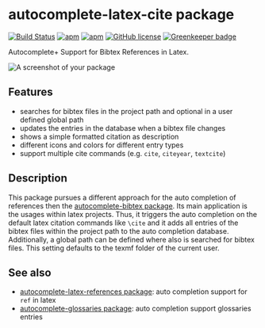 # autocomplete-latex-cite package

[![Build Status](https://travis-ci.org/hesstobi/atom-autocomplete-latex-cite.svg?branch=master)](https://travis-ci.org/hesstobi/atom-autocomplete-latex-cite)
[![apm](https://img.shields.io/apm/v/autocomplete-latex-cite.svg)](https://atom.io/packages/autocomplete-latex-cite)
[![apm](https://img.shields.io/apm/dm/autocomplete-latex-cite.svg)](https://atom.io/packages/autocomplete-latex-cite)
[![GitHub license](https://img.shields.io/github/license/hesstobi/atom-autocomplete-latex-cite.svg)](https://github.com/hesstobi/atom-autocomplete-latex-cite/blob/master/LICENSE.md)
[![Greenkeeper badge](https://badges.greenkeeper.io/hesstobi/atom-autocomplete-latex-cite.svg)](https://greenkeeper.io/)


Autocomplete+ Support for Bibtex References in Latex.

![A screenshot of your package](https://user-images.githubusercontent.com/929957/33224201-29ff294a-d167-11e7-8f9b-a673f290a68b.gif)

## Features
* searches for bibtex files in the project path and optional in a user defined global path
* updates the entries in the database when a bibtex file changes
* shows a simple formatted citation as description
* different icons and colors for different entry types
* support multiple cite commands (e.g. `cite`, `citeyear`, `textcite`)

## Description

This package pursues a different approach for the auto completion of references
then the [autocomplete-bibtex
package](https://atom.io/packages/autocomplete-bibtex). Its main application is
the usages within latex projects. Thus, it triggers the auto completion on the
default latex citation commands like `\cite` and it adds all entries of the
bibtex files within the project path to the auto completion database.
Additionally, a global path can be defined where also is searched for bibtex
files. This setting defaults to the texmf folder of the current user.



## See also
* [autocomplete-latex-references package](https://github.com/hesstobi/atom-autocomplete-latex-references): auto completion support for `ref` in latex
* [autocomplete-glossaries package](https://github.com/hesstobi/atom-autocomplete-glossaries): auto completion support glossaries entries

